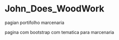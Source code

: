 # John_Does_WoodWork
pagian portifolho marcenaria

pagina com bootstrap com tematica para marcenaria
